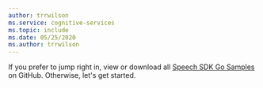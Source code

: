 ```yaml
---
author: trrwilson
ms.service: cognitive-services
ms.topic: include
ms.date: 05/25/2020
ms.author: trrwilson
---
```


If you prefer to jump right in, view or download all [Speech SDK Go Samples](https://aka.ms/speech/github-go) on GitHub. Otherwise, let's get started.